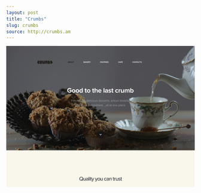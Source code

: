 ```yaml
---
layout: post
title: "Crumbs"
slug: crumbs
source: http://crumbs.am
---
```


<img src="/screenshots/crumbs.jpg">
